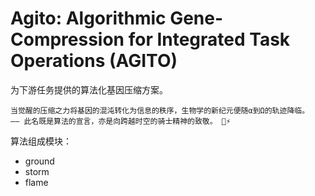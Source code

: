 # Agito: Algorithmic Gene-Compression for Integrated Task Operations (AGITO)​

为下游任务提供的算法化基因压缩方案。

    当​​觉醒的压缩之力​​将基因的混沌转化为信息的秩序，生物学的新纪元便随α到Ω的轨迹降临。
    —— 此名既是算法的宣言，亦是向跨越时空的骑士精神的致敬。 🧬⚡️

算法组成模块：

* ground
* storm
* flame